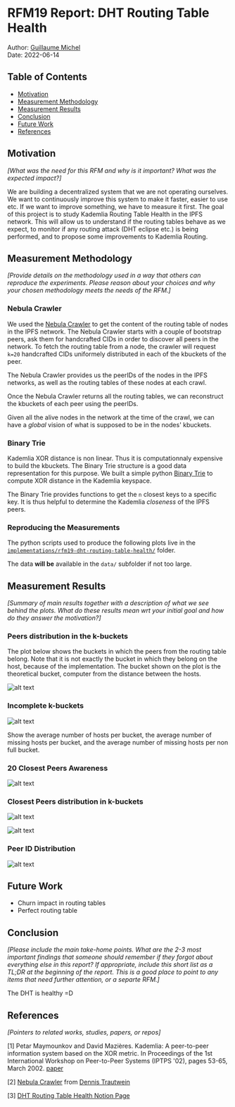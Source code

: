 # RFM19 Report: DHT Routing Table Health

Author: [Guillaume Michel](https://github.com/guillaumemichel)\
Date: 2022-06-14

## Table of Contents

- [Motivation](#motivation)
- [Measurement Methodology](#measurement-methodology)
- [Measurement Results](#measurement-results)
- [Conclusion](#conclusion)
- [Future Work](#future-work)
- [References](#references)

## Motivation

_[What was the need for this RFM and why is it important? What was the expected impact?]_

We are building a decentralized system that we are not operating ourselves. We want to continuously improve this system to make it faster, easier to use etc. If we want to improve something, we have to measure it first. The goal of this project is to study Kademlia Routing Table Health in the IPFS network. This will allow us to understand if the routing tables behave as we expect, to monitor if any routing attack (DHT eclipse etc.) is being performed, and to propose some improvements to Kademlia Routing.

## Measurement Methodology

_[Provide details on the methodology used in a way that others can reproduce the experiments. Please reason about your choices and why your chosen methodology meets the needs of the RFM.]_

### Nebula Crawler

We used the [Nebula Crawler](https://github.com/dennis-tra/nebula-crawler) to get the content of the routing table of nodes in the IPFS network. The Nebula Crawler starts with a couple of bootstrap peers, ask them for handcrafted CIDs in order to discover all peers in the network. To fetch the routing table from a node, the crawler will request `k=20` handcrafted CIDs uniformely distributed in each of the kbuckets of the peer.

The Nebula Crawler provides us the peerIDs of the nodes in the IPFS networks, as well as the routing tables of these nodes at each crawl.

Once the Nebula Crawler returns all the routing tables, we can reconstruct the kbuckets of each peer using the peerIDs.

Given all the alive nodes in the network at the time of the crawl, we can have a _global_ vision of what is supposed to be in the nodes' kbuckets.

### Binary Trie

Kademlia XOR distance is non linear. Thus it is computationnaly expensive to build the kbuckets. The Binary Trie structure is a good data representation for this purpose. We built a simple python [Binary Trie](https://github.com/guillaumemichel/py-binary-trie) to compute XOR distance in the Kademlia keyspace.

The Binary Trie provides functions to get the `n` closest keys to a specific key. It is thus helpful to determine the Kademlia _closeness_ of the IPFS peers.

### Reproducing the Measurements

The python scripts used to produce the following plots live in the [`implementations/rfm19-dht-routing-table-health/`](https://github.com/protocol/network-measurements/tree/master/implementations/rfm19-dht-routing-table-health) folder.

The data **will be** available in the `data/` subfolder if not too large.

## Measurement Results

_[Summary of main results together with a description of what we see behind the plots. What do these results mean wrt your initial goal and how do they answer the motivation?]_

### Peers distribution in the k-buckets

The plot below shows the buckets in which the peers from the routing table belong. Note that it is not exactly the bucket in which they belong on the host, because of the implementation. The bucket shown on the plot is the theoretical bucket, computer from the distance between the hosts.

![alt text](../implementations/rfm19-dht-routing-table-health/plots/kbucket-filling-distribution.png)

### Incomplete k-buckets

![alt text](../implementations/rfm19-dht-routing-table-health/plots/missing-peers.png)

Show the average number of hosts per bucket, the average number of missing hosts per bucket, and the average number of missing hosts per non full bucket.

### 20 Closest Peers Awareness

![alt text](../implementations/rfm19-dht-routing-table-health/plots/known-peers-among-20-closest.png)

### Closest Peers distribution in k-buckets

![alt text](../implementations/rfm19-dht-routing-table-health/plots/kbucket-distribution-20-closest-peers.png)

![alt text](../implementations/rfm19-dht-routing-table-health/plots/distribution-10-closest-peers.png)

### Peer ID Distribution

![alt text](../implementations/rfm19-dht-routing-table-health/plots/peerid-distribution.png)



## Future Work

- Churn impact in routing tables
- Perfect routing table

## Conclusion

_[Please include the main take-home points. What are the 2-3 most important findings that someone should remember if they forgot about everything else in this report? If appropriate, include this short list as a TL;DR at the beginning of the report. This is a good place to point to any items that need further attention, or a separte RFM.]_

The DHT is healthy =D

## References

_[Pointers to related works, studies, papers, or repos]_

[1] Petar Maymounkov and David Mazières. Kademlia: A peer-to-peer information system based on the XOR metric. In Proceedings of the 1st International Workshop on Peer-to-Peer Systems (IPTPS '02), pages 53-65, March 2002. [paper](https://ipfs.io/ipfs/QmaVrnwZrnoG4YramcN75mbE5AUfCymiEErrHGXoQR968V)

[2] [Nebula Crawler](https://github.com/dennis-tra/nebula-crawler) from  [Dennis Trautwein](https://github.com/dennis-tra)

[3] [DHT Routing Table Health Notion Page](https://www.notion.so/pl-strflt/DHT-Routing-Table-Health-f8e6836c4b09440baa909a4448a88fbf)

